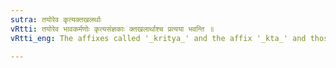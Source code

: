 ```yaml
---
sutra: तयोरेव कृत्यक्तखलर्थाः
vRtti: तयोरेव भावकर्मणोः कृत्यसंज्ञकाः क्तखलार्थाश्च प्रत्यया भवन्ति ॥
vRtti_eng: The affixes called '_kritya_' and the affix '_kta_' and those that have the sense of '_khal_', have only these last two senses, namely, an action and an object. (_bhava_ and _karma_).

---
```


